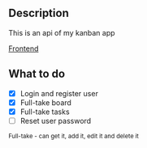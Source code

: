 ## Description
This is an api of my kanban app

[Frontend](https://github.com/untlsn/kanban-frontend)

## What to do

- [x] Login and register user
- [x] Full-take board
- [x] Full-take tasks
- [ ] Reset user password

<small>Full-take - can get it, add it, edit it and delete it</small>
